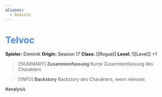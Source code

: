 ```yaml
---
aliases:
  - Dominik
---
```

# <font color = 4d88fd>Telvoc</font>
**Spieler:** Dominik
**Origin:** Session 17
**Class:** [[Rogue]]
**Level:** ![[Level]] +1

>[!SUMMARY] **Zusammenfassung**
>Kurze Zusammenfassung des Charakters

>[!INFO] **Backstory**
>Backstory des Charakters, wenn relevant

#analysis